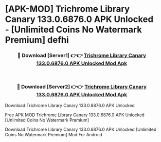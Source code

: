 # [APK-MOD] Trichrome Library Canary 133.0.6876.0 APK Unlocked - [Unlimited Coins No Watermark Premium] defhi



<div align="center">
<h3>🔴 Download [Server1] 👉👉 <a href="https://momento.my/?title=Trichrome_Library_Canary_133.0.6876.0_APK_Unlocked">Trichrome Library Canary 133.0.6876.0 APK Unlocked Mod Apk</a></h3><br>

<h3>🔴 Download [Server2] 👉👉 <a href="https://momento.my/?title=Trichrome_Library_Canary_133.0.6876.0_APK_Unlocked">Trichrome Library Canary 133.0.6876.0 APK Unlocked Mod Apk</a></h3>
</div>



Download Trichrome Library Canary 133.0.6876.0 APK Unlocked 

Free APK MOD Trichrome Library Canary 133.0.6876.0 APK Unlocked [Unlimited Coins No Watermark Premium]

Download Trichrome Library Canary 133.0.6876.0 APK Unlocked [Unlimited Coins No Watermark Premium] Mod For Android
